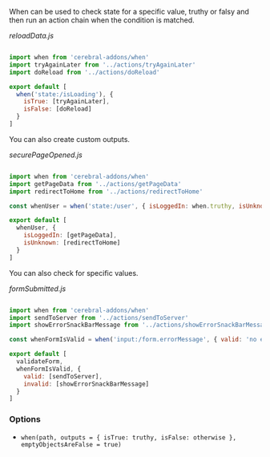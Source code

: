 When can be used to check state for a specific value, truthy or falsy and then run an action chain when the condition is matched.

*reloadData.js*
```javascript

import when from 'cerebral-addons/when'
import tryAgainLater from '../actions/tryAgainLater'
import doReload from '../actions/doReload'

export default [
  when('state:/isLoading'), {
    isTrue: [tryAgainLater],
    isFalse: [doReload]
  }
]
```

You can also create custom outputs.

*securePageOpened.js*
```javascript

import when from 'cerebral-addons/when'
import getPageData from '../actions/getPageData'
import redirectToHome from '../actions/redirectToHome'

const whenUser = when('state:/user', { isLoggedIn: when.truthy, isUnknown: when.otherwise })

export default [
  whenUser, {
    isLoggedIn: [getPageData],
    isUnknown: [redirectToHome]
  }
]
```

You can also check for specific values.

*formSubmitted.js*
```javascript

import when from 'cerebral-addons/when'
import sendToServer from '../actions/sendToServer'
import showErrorSnackBarMessage from '../actions/showErrorSnackBarMessage'

const whenFormIsValid = when('input:/form.errorMessage', { valid: 'no errors found', invalid: when.otherwise })

export default [
  validateForm,
  whenFormIsValid, {
    valid: [sendToServer],
    invalid: [showErrorSnackBarMessage]
  }
]
```

### Options

* `when(path, outputs = { isTrue: truthy, isFalse: otherwise }, emptyObjectsAreFalse = true)`
